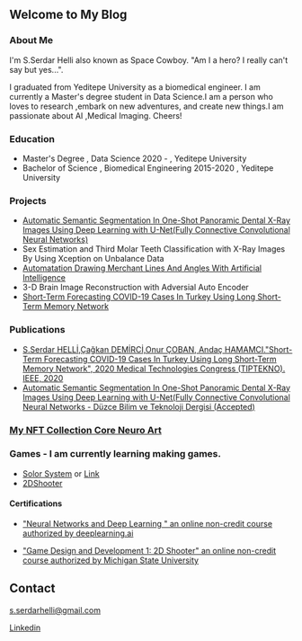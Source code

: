 ## Welcome to My Blog






### About Me

I'm S.Serdar Helli also known as Space Cowboy. "Am I a hero? I really can't say but yes...".

I graduated from Yeditepe University as a biomedical engineer. I am currently a Master's degree student in Data Science.I am a person who loves to research ,embark on new adventures, and create new things.I am passionate about AI ,Medical Imaging. Cheers!





### Education
- Master's Degree , Data Science 2020 - , Yeditepe University
- Bachelor of Science , Biomedical Engineering 2015-2020 , Yeditepe University 




### Projects

- [Automatic Semantic Segmentation In One-Shot Panoramic Dental X-Ray Images Using Deep Learning with U-Net(Fully Connective Convolutional Neural Networks)](https://github.com/SerdarHelli/Segmentation-of-Teeth-in-Panoramic-X-ray-Image-Using-U-Net)
- Sex Estimation and Third Molar Teeth Classification with X-Ray Images By Using Xception on Unbalance Data
- [Automatation Drawing Merchant Lines And Angles With Artificial Intelligence](https://github.com/ImagingYeditepe/Automatation-Drawing-Merchant-Lines-And-Angles)
- 3-D Brain Image Reconstruction with Adversial Auto Encoder
- [Short-Term Forecasting COVID-19 Cases In Turkey Using Long Short-Term Memory Network](https://ieeexplore.ieee.org/document/9299235)


### Publications 

- [S.Serdar HELLİ,Çağkan DEMİRCİ,Onur ÇOBAN, Andaç HAMAMCI."Short-Term Forecasting COVID-19 Cases In Turkey Using Long Short-Term Memory Network", 2020 Medical Technologies Congress (TIPTEKNO). IEEE, 2020 ](https://ieeexplore.ieee.org/document/9299235)
-  [Automatic Semantic Segmentation In One-Shot Panoramic Dental X-Ray Images Using Deep Learning with U-Net(Fully Connective Convolutional Neural Networks - Düzce Bilim ve Teknoloji Dergisi (Accepted)](https://github.com/SerdarHelli/Segmentation-of-Teeth-in-Panoramic-X-ray-Image-Using-U-Net)  


### [My NFT Collection Core Neuro Art](https://serdarhelli.github.io/CoreNeuroArt)

### Games - I am currently learning making games. 
- [Solor System](https://serdarhelli.github.io/SolorSystem/)  or [Link](https://serdarhelli.itch.io/solor-system)
- [2DShooter](https://serdarhelli.itch.io/2dshooter)


####  Certifications
- ["Neural Networks and Deep Learning " an online non-credit course authorized by deeplearning.ai](https://www.coursera.org/account/accomplishments/certificate/SRLDV2BBHVL4)

- ["Game Design and Development 1: 2D Shooter" an online non-credit course authorized by Michigan State University](https://www.coursera.org/account/accomplishments/certificate/9ABRV8CG8PRD) 

## Contact 

[s.serdarhelli@gmail.com](mailto:s.serdarhelli@gmail.com)


[Linkedin](https://www.linkedin.com/in/selahattin-serdar-helli-85bb201a3/?originalSubdomain=tr)



